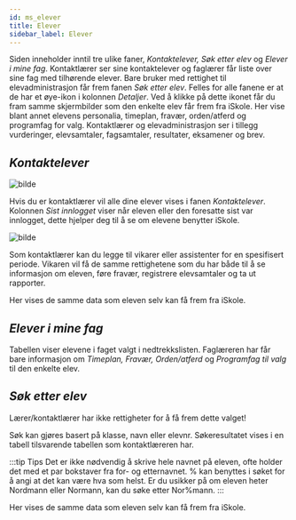 ```yaml
---
id: ms_elever
title: Elever
sidebar_label: Elever
---
```


Siden inneholder inntil tre ulike faner, _Kontaktelever, Søk etter elev_ og _Elever i mine fag_. Kontaktlærer ser sine kontaktelever og faglærer får liste over sine fag med tilhørende elever. Bare bruker med rettighet til elevadministrasjon får frem fanen _Søk etter elev_. Felles for alle fanene er at de har et øye-ikon i kolonnen _Detaljer_. Ved å klikke på dette ikonet får du fram samme skjermbilder som den enkelte elev får frem fra iSkole. Her vise blant annet elevens personalia, timeplan, fravær, orden/atferd og programfag for valg. Kontaktlærer og elevadministrasjon ser i tillegg vurderinger, elevsamtaler, fagsamtaler, resultater, eksamener og brev. 


## _Kontaktelever_

![bilde](https://user-images.githubusercontent.com/80097133/158994189-61e7100d-b426-4df3-87f3-74344c919383.png)

Hvis du er kontaktlærer vil alle dine elever vises i fanen _Kontaktelever_. Kolonnen _Sist innlogget_ viser når eleven eller den foresatte sist var innlogget, dette hjelper deg til å se om elevene benytter iSkole.

![bilde](https://user-images.githubusercontent.com/80097133/166649933-ac26c2d9-efe0-42a8-a3f6-6c8ed20351ce.png)

Som kontaktlærer kan du legge til vikarer eller assistenter for en spesifisert periode. Vikaren vil få de samme rettighetene som du har både til å se informasjon om eleven, føre fravær, registrere elevsamtaler og ta ut rapporter.

Her vises de samme data som eleven selv kan få frem fra iSkole.


## _Elever i mine fag_
Tabellen viser elevene i faget valgt i nedtrekkslisten. Faglæreren har får bare informasjon om _Timeplan, Fravær, Orden/atferd_ og _Programfag til valg_ til den enkelte elev.

## _Søk etter elev_
Lærer/kontaktlærer har ikke rettigheter for å få frem dette valget!

Søk kan gjøres basert på klasse, navn eller elevnr. Søkeresultatet vises i en tabell tilsvarende tabellen som kontaktlæreren har. 

:::tip Tips
Det er ikke nødvendig å skrive hele navnet på eleven, ofte holder det med et par bokstaver fra for- og etternavnet. % kan benyttes i søket for å angi at det kan være hva som helst. Er du usikker på om eleven heter Nordmann eller Normann, kan du søke etter Nor%mann.
:::

Her vises de samme data som eleven selv kan få frem fra iSkole.

